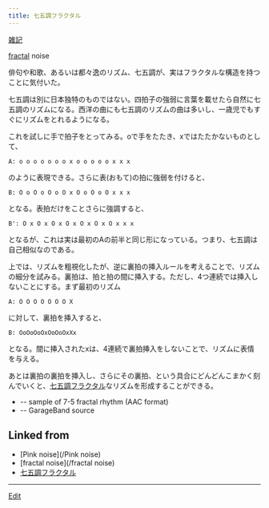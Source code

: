 ```yaml
---
title: 七五調フラクタル
---
```

[雑記](/雑記)

[fractal](/fractal) noise

俳句や和歌、あるいは都々逸のリズム、七五調が、実はフラクタルな構造を持つことに気付いた。



七五調は別に日本独特のものではない。四拍子の強弱に言葉を載せたら自然に七五調のリズムになる。西洋の曲にも七五調のリズムの曲は多いし、一歳児でもすぐにリズムをとれるようになる。



これを試しに手で拍子をとってみる。oで手をたたき、xではたたかないものとして、

```
A: o o o o o o o x o o o o o x x x
```
のように表現できる。さらに表(おもて)の拍に強弱を付けると、

```
B: O o O o O o O x O o O o O x x x
```
となる。表拍だけをことさらに強調すると、

```
B': O x O x O x O x O x O x O x x x
```
となるが、これは実は最初のAの前半と同じ形になっている。つまり、七五調は自己相似なのである。



上では、リズムを粗視化したが、逆に裏拍の挿入ルールを考えることで、リズムの細分を試みる。裏拍は、拍と拍の間に挿入する。ただし、4つ連続では挿入しないことにする。まず最初のリズム

```
A: O O O O O O O X
```
に対して、裏拍を挿入すると、

```
B: OoOoOoOxOoOoOxXx
```
となる。間に挿入されたxは、4連続で裏拍挿入をしないことで、リズムに表情を与える。



あとは裏拍の裏拍を挿入し、さらにその裏拍、という具合にどんどんこまかく刻んでいくと、[七五調フラクタル](/七五調フラクタル)なリズムを形成することができる。

* [](http://theochem.chem.okayama-u.ac.jp/vitroid/七五調フラクタル/575.m4a) -- sample of 7-5 fractal rhythm (AAC format)
* [](http://theochem.chem.okayama-u.ac.jp/vitroid/七五調フラクタル/575.zip) -- GarageBand source
<!--  -->








## Linked from

* [Pink noise](/Pink noise)
* [fractal noise](/fractal noise)
* [七五調フラクタル](/七五調フラクタル)


----

[Edit](https://github.com/vitroid/vitroid.github.io/edit/master/MD/七五調フラクタル.md)

